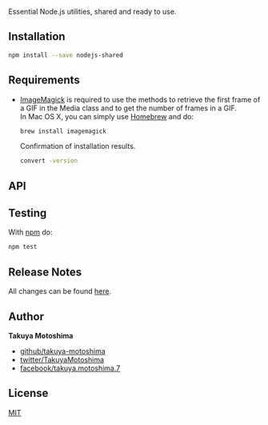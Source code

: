 <!-- # nodejs-shared -->
Essential Node.js utilities, shared and ready to use. 

## Installation
```bash
npm install --save nodejs-shared
```

## Requirements
- [ImageMagick](https://imagemagick.org/index.php) is required to use the methods to retrieve the first frame of a GIF in the Media class and to get the number of frames in a GIF.  
    In Mac OS X, you can simply use [Homebrew](https://brew.sh/) and do:
    ```bash
    brew install imagemagick
    ```

    Confirmation of installation results.
    ```bash
    convert -version
    ```

## API

## Testing
With [npm](http://npmjs.org) do:

```sh
npm test
```

## Release Notes
All changes can be found [here](CHANGELOG.md).

## Author
**Takuya Motoshima**

* [github/takuya-motoshima](https://github.com/takuya-motoshima)
* [twitter/TakuyaMotoshima](https://twitter.com/TakuyaMotoshima)
* [facebook/takuya.motoshima.7](https://www.facebook.com/takuya.motoshima.7)

## License
[MIT](LICENSE)